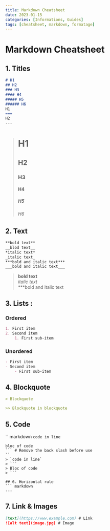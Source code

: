 ```yaml
---
title: Markdown Cheatsheet
date: 2023-01-15
categories: [Informations, Guides]
tags: [cheatsheet, markdown, formatage]
---
```

# Markdown Cheatsheet

## 1. Titles
``` markdown
# H1
## H2
### H3
#### H4
##### H5
###### H6
H1
===
H2
---
```
> # H1
> ## H2
> ### H3
> #### H4
> ##### H5
> ###### H6

## 2. Text
``` markdown
**bold text**
__blod text__
*italic text*
_italic text_
***bold and italic text***
___bold and italic text___
```
> **bold text**  
> *italic text*  
> ***bold and italic text

## 3. Lists :
### Ordered
``` markdown
1. First item
2. Second item
    1. First sub-item
```
### Unordered
``` markdown
- First item
- Second item
    - First sub-item
```

## 4. Blockquote

``` markdown
> Blockquote

>> Blockquote in blockquote
```

## 5. Code

`` markdown
`code in line`
``` # Remove the back slash before use
bloc of code
``` # Remove the back slash before use
``
> `code in line`  
> ```
> Bloc of code
> ```

## 6. Horizontal rule
``` markdown
---
```

## 7. Link & Images
``` markdown
[text](https://www.example.com) # Link
![alt text](image.jpg) # Image
```
